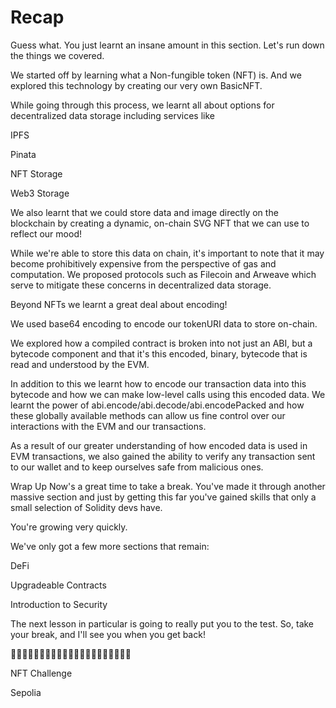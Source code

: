 # Recap
Guess what. You just learnt an insane amount in this section. Let's run down the things we covered.

We started off by learning what a Non-fungible token (NFT) is. And we explored this technology by creating our very own BasicNFT.


While going through this process, we learnt all about options for decentralized data storage including services like

IPFS

Pinata

NFT Storage

Web3 Storage

We also learnt that we could store data and image directly on the blockchain by creating a dynamic, on-chain SVG NFT that we can use to reflect our mood!


While we're able to store this data on chain, it's important to note that it may become prohibitively expensive from the perspective of gas and computation. We proposed protocols such as Filecoin and Arweave which serve to mitigate these concerns in decentralized data storage.

Beyond NFTs we learnt a great deal about encoding!

We used base64 encoding to encode our tokenURI data to store on-chain.

We explored how a compiled contract is broken into not just an ABI, but a bytecode component and that it's this encoded, binary, bytecode that is read and understood by the EVM.

In addition to this we learnt how to encode our transaction data into this bytecode and how we can make low-level calls using this encoded data. We learnt the power of abi.encode/abi.decode/abi.encodePacked and how these globally available methods can allow us fine control over our interactions with the EVM and our transactions.

As a result of our greater understanding of how encoded data is used in EVM transactions, we also gained the ability to verify any transaction sent to our wallet and to keep ourselves safe from malicious ones.


Wrap Up
Now's a great time to take a break. You've made it through another massive section and just by getting this far you've gained skills that only a small selection of Solidity devs have.

You're growing very quickly.

We've only got a few more sections that remain:

DeFi

Upgradeable Contracts

Introduction to Security

The next lesson in particular is going to really put you to the test. So, take your break, and I'll see you when you get back!

🎊🎊🎊🎊🎊🎊🎊🎊🎊🎊🎊🎊🎊🎊🎊🎊🎊🎊🎊🎊🎊

NFT Challenge

Sepolia